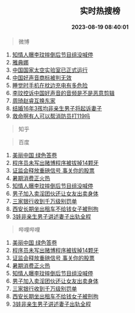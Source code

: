 <div align="center"><h2>实时热搜榜</h2><h4>2023-08-19 08:40:01</h4></div>

> 微博  

1. [知情人曝李玟摔倒后节目组没喊停](https://s.weibo.com/weibo?q=%23%E7%9F%A5%E6%83%85%E4%BA%BA%E6%9B%9D%E6%9D%8E%E7%8E%9F%E6%91%94%E5%80%92%E5%90%8E%E8%8A%82%E7%9B%AE%E7%BB%84%E6%B2%A1%E5%96%8A%E5%81%9C%23&t=31&band_rank=1&Refer=top)<br />
2. [雅典娜](https://s.weibo.com/weibo?q=%E9%9B%85%E5%85%B8%E5%A8%9C&t=31&band_rank=2&Refer=top)<br />
3. [中国国家太空实验室已正式运行](https://s.weibo.com/weibo?q=%23%E4%B8%AD%E5%9B%BD%E5%9B%BD%E5%AE%B6%E5%A4%AA%E7%A9%BA%E5%AE%9E%E9%AA%8C%E5%AE%A4%E5%B7%B2%E6%AD%A3%E5%BC%8F%E8%BF%90%E8%A1%8C%23&t=31&band_rank=3&Refer=top)<br />
4. [中国好声音商标被判无效](https://s.weibo.com/weibo?q=%23%E4%B8%AD%E5%9B%BD%E5%A5%BD%E5%A3%B0%E9%9F%B3%E5%95%86%E6%A0%87%E8%A2%AB%E5%88%A4%E6%97%A0%E6%95%88%23&t=31&band_rank=4&Refer=top)<br />
5. [睡觉时手机在枕边充电有多危险](https://s.weibo.com/weibo?q=%23%E7%9D%A1%E8%A7%89%E6%97%B6%E6%89%8B%E6%9C%BA%E5%9C%A8%E6%9E%95%E8%BE%B9%E5%85%85%E7%94%B5%E6%9C%89%E5%A4%9A%E5%8D%B1%E9%99%A9%23&t=31&band_rank=5&Refer=top)<br />
6. [李玟控诉中国好声音的音频是不是恶意剪辑](https://s.weibo.com/weibo?q=%23%E6%9D%8E%E7%8E%9F%E6%8E%A7%E8%AF%89%E4%B8%AD%E5%9B%BD%E5%A5%BD%E5%A3%B0%E9%9F%B3%E7%9A%84%E9%9F%B3%E9%A2%91%E6%98%AF%E4%B8%8D%E6%98%AF%E6%81%B6%E6%84%8F%E5%89%AA%E8%BE%91%23&t=31&band_rank=6&Refer=top)<br />
7. [周琦赵睿互换东家](https://s.weibo.com/weibo?q=%23%E5%91%A8%E7%90%A6%E8%B5%B5%E7%9D%BF%E4%BA%92%E6%8D%A2%E4%B8%9C%E5%AE%B6%23&t=31&band_rank=7&Refer=top)<br />
8. [结婚16年3孩均非亲生男子将起诉妻子](https://s.weibo.com/weibo?q=%23%E7%BB%93%E5%A9%9A16%E5%B9%B43%E5%AD%A9%E5%9D%87%E9%9D%9E%E4%BA%B2%E7%94%9F%E7%94%B7%E5%AD%90%E5%B0%86%E8%B5%B7%E8%AF%89%E5%A6%BB%E5%AD%90%23&t=31&band_rank=8&Refer=top)<br />
9. [救命啊有人可以帮消防员打119吗](https://s.weibo.com/weibo?q=%23%E6%95%91%E5%91%BD%E5%95%8A%E6%9C%89%E4%BA%BA%E5%8F%AF%E4%BB%A5%E5%B8%AE%E6%B6%88%E9%98%B2%E5%91%98%E6%89%93119%E5%90%97%23&t=31&band_rank=9&Refer=top)<br />

> 知乎  


> 百度  

1. [美丽中国 绿色答卷](https://www.baidu.com/s?wd=%E7%BE%8E%E4%B8%BD%E4%B8%AD%E5%9B%BD+%E7%BB%BF%E8%89%B2%E7%AD%94%E5%8D%B7&sa=fyb_news&rsv_dl=fyb_news)<br />
2. [程序员未写出赌博程序被拔掉14颗牙](https://www.baidu.com/s?wd=%E7%A8%8B%E5%BA%8F%E5%91%98%E6%9C%AA%E5%86%99%E5%87%BA%E8%B5%8C%E5%8D%9A%E7%A8%8B%E5%BA%8F%E8%A2%AB%E6%8B%94%E6%8E%8914%E9%A2%97%E7%89%99&sa=fyb_news&rsv_dl=fyb_news)<br />
3. [证监会释放重磅信号 事关你的股票](https://www.baidu.com/s?wd=%E8%AF%81%E7%9B%91%E4%BC%9A%E9%87%8A%E6%94%BE%E9%87%8D%E7%A3%85%E4%BF%A1%E5%8F%B7+%E4%BA%8B%E5%85%B3%E4%BD%A0%E7%9A%84%E8%82%A1%E7%A5%A8&sa=fyb_news&rsv_dl=fyb_news)<br />
4. [暑期消费正火热](https://www.baidu.com/s?wd=%E6%9A%91%E6%9C%9F%E6%B6%88%E8%B4%B9%E6%AD%A3%E7%81%AB%E7%83%AD&sa=fyb_news&rsv_dl=fyb_news)<br />
5. [知情人曝李玟摔倒后节目组没喊停](https://www.baidu.com/s?wd=%E7%9F%A5%E6%83%85%E4%BA%BA%E6%9B%9D%E6%9D%8E%E7%8E%9F%E6%91%94%E5%80%92%E5%90%8E%E8%8A%82%E7%9B%AE%E7%BB%84%E6%B2%A1%E5%96%8A%E5%81%9C&sa=fyb_news&rsv_dl=fyb_news)<br />
6. [男子加入卖淫团伙还让女友出卖身体](https://www.baidu.com/s?wd=%E7%94%B7%E5%AD%90%E5%8A%A0%E5%85%A5%E5%8D%96%E6%B7%AB%E5%9B%A2%E4%BC%99%E8%BF%98%E8%AE%A9%E5%A5%B3%E5%8F%8B%E5%87%BA%E5%8D%96%E8%BA%AB%E4%BD%93&sa=fyb_news&rsv_dl=fyb_news)<br />
7. [三家银行收到千万级别罚单](https://www.baidu.com/s?wd=%E4%B8%89%E5%AE%B6%E9%93%B6%E8%A1%8C%E6%94%B6%E5%88%B0%E5%8D%83%E4%B8%87%E7%BA%A7%E5%88%AB%E7%BD%9A%E5%8D%95&sa=fyb_news&rsv_dl=fyb_news)<br />
8. [西安长期坐出租车不给钱女子被刑拘](https://www.baidu.com/s?wd=%E8%A5%BF%E5%AE%89%E9%95%BF%E6%9C%9F%E5%9D%90%E5%87%BA%E7%A7%9F%E8%BD%A6%E4%B8%8D%E7%BB%99%E9%92%B1%E5%A5%B3%E5%AD%90%E8%A2%AB%E5%88%91%E6%8B%98&sa=fyb_news&rsv_dl=fyb_news)<br />
9. [3娃非亲生男子讲述妻子出轨全程](https://www.baidu.com/s?wd=3%E5%A8%83%E9%9D%9E%E4%BA%B2%E7%94%9F%E7%94%B7%E5%AD%90%E8%AE%B2%E8%BF%B0%E5%A6%BB%E5%AD%90%E5%87%BA%E8%BD%A8%E5%85%A8%E7%A8%8B&sa=fyb_news&rsv_dl=fyb_news)<br />

> 哔哩哔哩  

1. [美丽中国 绿色答卷](https://www.baidu.com/s?wd=%E7%BE%8E%E4%B8%BD%E4%B8%AD%E5%9B%BD+%E7%BB%BF%E8%89%B2%E7%AD%94%E5%8D%B7&sa=fyb_news&rsv_dl=fyb_news)<br />
2. [程序员未写出赌博程序被拔掉14颗牙](https://www.baidu.com/s?wd=%E7%A8%8B%E5%BA%8F%E5%91%98%E6%9C%AA%E5%86%99%E5%87%BA%E8%B5%8C%E5%8D%9A%E7%A8%8B%E5%BA%8F%E8%A2%AB%E6%8B%94%E6%8E%8914%E9%A2%97%E7%89%99&sa=fyb_news&rsv_dl=fyb_news)<br />
3. [证监会释放重磅信号 事关你的股票](https://www.baidu.com/s?wd=%E8%AF%81%E7%9B%91%E4%BC%9A%E9%87%8A%E6%94%BE%E9%87%8D%E7%A3%85%E4%BF%A1%E5%8F%B7+%E4%BA%8B%E5%85%B3%E4%BD%A0%E7%9A%84%E8%82%A1%E7%A5%A8&sa=fyb_news&rsv_dl=fyb_news)<br />
4. [暑期消费正火热](https://www.baidu.com/s?wd=%E6%9A%91%E6%9C%9F%E6%B6%88%E8%B4%B9%E6%AD%A3%E7%81%AB%E7%83%AD&sa=fyb_news&rsv_dl=fyb_news)<br />
5. [知情人曝李玟摔倒后节目组没喊停](https://www.baidu.com/s?wd=%E7%9F%A5%E6%83%85%E4%BA%BA%E6%9B%9D%E6%9D%8E%E7%8E%9F%E6%91%94%E5%80%92%E5%90%8E%E8%8A%82%E7%9B%AE%E7%BB%84%E6%B2%A1%E5%96%8A%E5%81%9C&sa=fyb_news&rsv_dl=fyb_news)<br />
6. [男子加入卖淫团伙还让女友出卖身体](https://www.baidu.com/s?wd=%E7%94%B7%E5%AD%90%E5%8A%A0%E5%85%A5%E5%8D%96%E6%B7%AB%E5%9B%A2%E4%BC%99%E8%BF%98%E8%AE%A9%E5%A5%B3%E5%8F%8B%E5%87%BA%E5%8D%96%E8%BA%AB%E4%BD%93&sa=fyb_news&rsv_dl=fyb_news)<br />
7. [三家银行收到千万级别罚单](https://www.baidu.com/s?wd=%E4%B8%89%E5%AE%B6%E9%93%B6%E8%A1%8C%E6%94%B6%E5%88%B0%E5%8D%83%E4%B8%87%E7%BA%A7%E5%88%AB%E7%BD%9A%E5%8D%95&sa=fyb_news&rsv_dl=fyb_news)<br />
8. [西安长期坐出租车不给钱女子被刑拘](https://www.baidu.com/s?wd=%E8%A5%BF%E5%AE%89%E9%95%BF%E6%9C%9F%E5%9D%90%E5%87%BA%E7%A7%9F%E8%BD%A6%E4%B8%8D%E7%BB%99%E9%92%B1%E5%A5%B3%E5%AD%90%E8%A2%AB%E5%88%91%E6%8B%98&sa=fyb_news&rsv_dl=fyb_news)<br />
9. [3娃非亲生男子讲述妻子出轨全程](https://www.baidu.com/s?wd=3%E5%A8%83%E9%9D%9E%E4%BA%B2%E7%94%9F%E7%94%B7%E5%AD%90%E8%AE%B2%E8%BF%B0%E5%A6%BB%E5%AD%90%E5%87%BA%E8%BD%A8%E5%85%A8%E7%A8%8B&sa=fyb_news&rsv_dl=fyb_news)<br />
